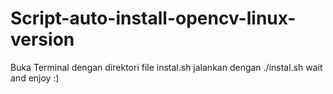 # Script-auto-install-opencv-linux-version
Buka Terminal dengan direktori file instal.sh
jalankan dengan ./instal.sh
wait and enjoy :)


